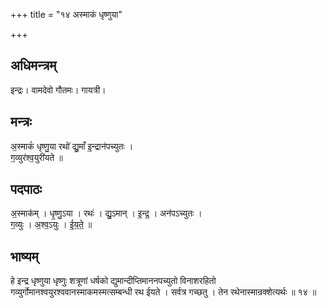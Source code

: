+++
title = "१४ अस्माकं धृष्णुया"

+++
## अधिमन्त्रम्
इन्द्रः। वामदेवो गौतमः। गायत्री।

## मन्त्रः
अ॒स्माकं॑ धृष्णु॒या रथो॑ द्यु॒माँ इ॒न्द्रान॑पच्युतः ।  
ग॒व्युर॑श्व॒युरी॑यते ॥

## पदपाठः
अ॒स्माक॑म् । धृ॒ष्णु॒ऽया । रथः॑ । द्यु॒ऽमान् । इ॒न्द्र॒ । अन॑पऽच्युतः ।  
ग॒व्युः । अ॒श्व॒ऽयुः । ई॒य॒ते॒ ॥

## भाष्यम्
हे इन्द्र धृष्णुया धृष्णुः शत्रूणां धर्षको द्युमान्दीप्तिमाननपच्युतो विनाशरहितो गव्युर्गोमानश्वयुरश्ववानस्माकमस्मत्सम्बन्धी रथ ईयते । सर्वत्र गच्छतु । तेन रथेनास्मान्रक्शेत्यर्थः ॥ १४ ॥